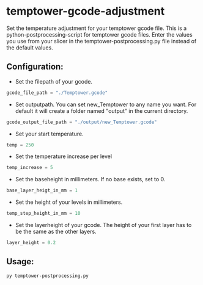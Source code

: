 # temptower-gcode-adjustment
Set the temperature adjustment for your temptower gcode file.
This is a python-postprocessing-script for temptower gcode files.
Enter the values ​​you use from your slicer in the temptower-postprocessing.py file instead of the default values.

## Configuration:
- Set the filepath of your gcode.
```python
gcode_file_path = "./Temptower.gcode"
```
- Set outputpath. You can set new_Temptower to any name you want. For default it will create a folder named "output" in the current directory.
```python
gcode_output_file_path = "./output/new_Temptower.gcode"
```
- Set your start temperature. 
```python
temp = 250
``` 
- Set the temperature increase per level
```python
temp_increase = 5
```
- Set the baseheight in millimeters. If no base exists, set to 0.
```python
base_layer_heigt_in_mm = 1
```
- Set the height of your levels in millimeters.
```python
temp_step_height_in_mm = 10
```
- Set the layerheight of your gcode. The height of your first layer has to be the same as the other layers.
```python
layer_height = 0.2
```

## Usage:
```bash
py temptower-postprocessing.py
```
